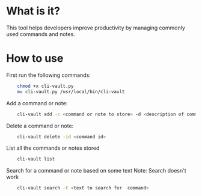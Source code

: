 # What is it?

This tool helps developers improve productivity by managing commonly used commands and notes. 

# How to use
First run the following commands:
```sh
    chmod +x cli-vault.py
    mv cli-vault.py /usr/local/bin/cli-vault
```

Add a command or note:

```sh
    cli-vault add -c <command or note to store> -d <description of command or note, what, why, when etc> -t <tags such as "maintenance, release">
```

Delete a command or note:

```sh
    cli-vault delete -id <command id>
```

List all the commands or notes stored
```sh
    cli-vault list
```

Search for a command or note based on some text
Note: Search doesn't work
```sh
    cli-vault search -t <text to search for  command>
```